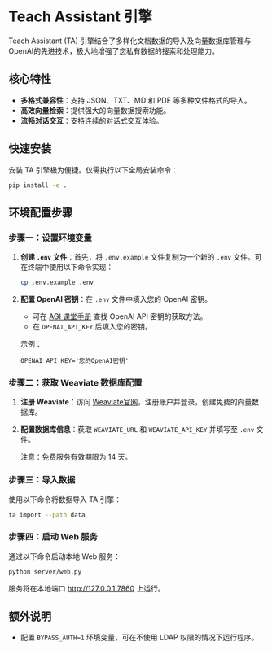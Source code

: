 # Teach Assistant 引擎

Teach Assistant (TA) 引擎结合了多样化文档数据的导入及向量数据库管理与OpenAI的先进技术，极大地增强了您私有数据的搜索和处理能力。

## 核心特性
- **多格式兼容性**：支持 JSON、TXT、MD 和 PDF 等多种文件格式的导入。
- **高效向量检索**：提供强大的向量数据搜索功能。
- **流畅对话交互**：支持连续的对话式交互体验。

## 快速安装
安装 TA 引擎极为便捷。仅需执行以下全局安装命令：

```bash
pip install -e .
```

## 环境配置步骤

### 步骤一：设置环境变量

1. **创建 `.env` 文件**：首先，将 `.env.example` 文件复制为一个新的 `.env` 文件。可在终端中使用以下命令实现：

    ```bash
    cp .env.example .env
    ```

2. **配置 OpenAI 密钥**：在 `.env` 文件中填入您的 OpenAI 密钥。
   - 可在 [AGI 课堂手册](https://a.agiclass.ai) 查找 OpenAI API 密钥的获取方法。
   - 在 `OPENAI_API_KEY` 后填入您的密钥。

    示例：

    ```env
    OPENAI_API_KEY='您的OpenAI密钥'
    ```

### 步骤二：获取 Weaviate 数据库配置

1. **注册 Weaviate**：访问 [Weaviate官网](https://console.weaviate.cloud/)，注册账户并登录，创建免费的向量数据库。

2. **配置数据库信息**：获取 `WEAVIATE_URL` 和 `WEAVIATE_API_KEY` 并填写至 `.env` 文件。

    注意：免费服务有效期限为 14 天。

### 步骤三：导入数据

使用以下命令将数据导入 TA 引擎：

```bash
ta import --path data
```

### 步骤四：启动 Web 服务

通过以下命令启动本地 Web 服务：

```bash
python server/web.py
```

服务将在本地端口 http://127.0.0.1:7860 上运行。

## 额外说明

- 配置 `BYPASS_AUTH=1` 环境变量，可在不使用 LDAP 权限的情况下运行程序。